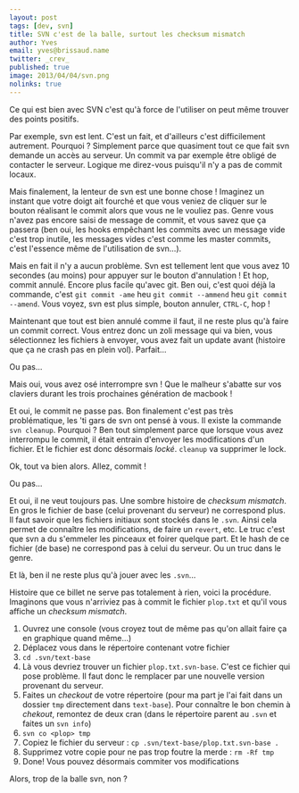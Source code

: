 ```yaml
---
layout: post
tags: [dev, svn]
title: SVN c'est de la balle, surtout les checksum mismatch
author: Yves
email: yves@brissaud.name
twitter: _crev_
published: true
image: 2013/04/04/svn.png
nolinks: true
---
```


Ce qui est bien avec SVN c'est qu'à force de l'utiliser on peut même trouver des points positifs.

Par exemple, svn est lent. C'est un fait, et d'ailleurs c'est difficilement autrement. Pourquoi ? Simplement parce que quasiment tout ce que fait svn demande un accès au serveur. Un commit va par exemple être obligé de contacter le serveur. Logique me direz-vous puisqu'il n'y a pas de commit locaux.

Mais finalement, la lenteur de svn est une bonne chose ! Imaginez un instant que votre doigt ait fourché et que vous veniez de cliquer sur le bouton réalisant le commit alors que vous ne le vouliez pas. Genre vous n'avez pas encore saisi de message de commit, et vous savez que ça passera (ben oui, les hooks empêchant les commits avec un message vide c'est trop inutile, les messages vides c'est comme les master commits, c'est l'essence même de l'utilisation de svn…).

Mais en fait il n'y a aucun problème. Svn est tellement lent que vous avez 10 secondes (au moins) pour appuyer sur le bouton d'annulation ! Et hop, commit annulé. Encore plus facile qu'avec git. Ben oui, c'est quoi déjà la commande, c'est `git commit -ame` heu `git commit --ammend` heu `git commit --amend`. Vous voyez, svn est plus simple, bouton annuler, `CTRL-C`, hop !

Maintenant que tout est bien annulé comme il faut, il ne reste plus qu'à faire un commit correct. Vous entrez donc un zoli message qui va bien, vous sélectionnez les fichiers à envoyer, vous avez fait un update avant (histoire que ça ne crash pas en plein vol). Parfait…

Ou pas…

Mais oui, vous avez osé interrompre svn ! Que le malheur s'abatte sur vos claviers durant les trois prochaines génération de macbook !

Et oui, le commit ne passe pas. Bon finalement c'est pas très problématique, les 'ti gars de svn ont pensé à vous. Il existe la commande `svn cleanup`. Pourquoi ? Ben tout simplement parce que lorsque vous avez interrompu le commit, il était entrain d'envoyer les modifications d'un fichier. Et le fichier est donc désormais _locké_. `cleanup` va supprimer le lock.

Ok, tout va bien alors. Allez, commit !

Ou pas…

Et oui, il ne veut toujours pas. Une sombre histoire de _checksum mismatch_. En gros le fichier de base (celui provenant du serveur) ne correspond plus. Il faut savoir que les fichiers initiaux sont stockés dans le `.svn`. Ainsi cela permet de connaître les modifications, de faire un `revert`, etc. Le truc c'est que svn a du s'emmeler les pinceaux et foirer quelque part. Et le hash de ce fichier (de base) ne correspond pas à celui du serveur. Ou un truc dans le genre.

Et là, ben il ne reste plus qu'à jouer avec les `.svn`…

Histoire que ce billet ne serve pas totalement à rien, voici la procédure. Imaginons que vous n'arriviez pas à commit le fichier `plop.txt` et qu'il vous affiche un _checksum mismatch_.

1. Ouvrez une console (vous croyez tout de même pas qu'on allait faire ça en graphique quand même…)
2. Déplacez vous dans le répertoire contenant votre fichier
3. `cd .svn/text-base`
4. Là vous devriez trouver un fichier `plop.txt.svn-base`. C'est ce fichier qui pose problème. Il faut donc le remplacer par une nouvelle version provenant du serveur.
5. Faites un _checkout_ de votre répertoire (pour ma part je l'ai fait dans un dossier `tmp` directement dans `text-base`). Pour connaître le bon chemin à _chekout_, remontez de deux cran (dans le répertoire parent au `.svn` et faites un `svn info`)
6. `svn co <plop> tmp`
7. Copiez le fichier du serveur : `cp .svn/text-base/plop.txt.svn-base .`
8. Supprimez votre copie pour ne pas trop foutre la merde : `rm -Rf tmp`
9. Done! Vous pouvez désormais commiter vos modifications

Alors, trop de la balle svn, non ?
